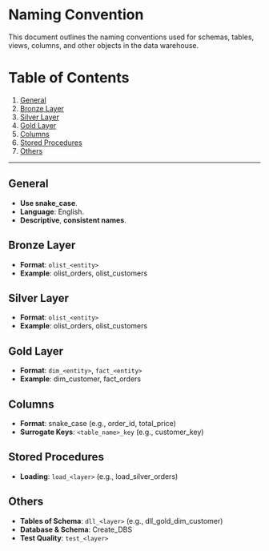 # Naming Convention

This document outlines the naming conventions used for schemas, tables, views, columns, and other objects in the data warehouse.

# Table of Contents
1. [General](#general)
2. [Bronze Layer](#bronze-layer)
3. [Silver Layer](#silver-layer)
4. [Gold Layer](#gold-layer)
5. [Columns](#columns)
6. [Stored Procedures](#stored-procedures)
7. [Others](#others)

---

## General
- **Use snake_case**.
- **Language**: English.
- **Descriptive**, **consistent names**.

## Bronze Layer
- **Format**: `olist_<entity>`
- **Example**: olist_orders, olist_customers

## Silver Layer
- **Format**: `olist_<entity>`
- **Example**: olist_orders, olist_customers

## Gold Layer
- **Format**: `dim_<entity>`, `fact_<entity>`
- **Example**: dim_customer, fact_orders

## Columns
- **Format**: snake_case (e.g., order_id, total_price)
- **Surrogate Keys**: `<table_name>_key` (e.g., customer_key)

## Stored Procedures
- **Loading**: `load_<layer>` (e.g., load_silver_orders)

## Others
- **Tables of Schema**: `dll_<layer>` (e.g., dll_gold_dim_customer)
- **Database & Schema**: Create_DBS
- **Test Quality**: `test_<layer>`
